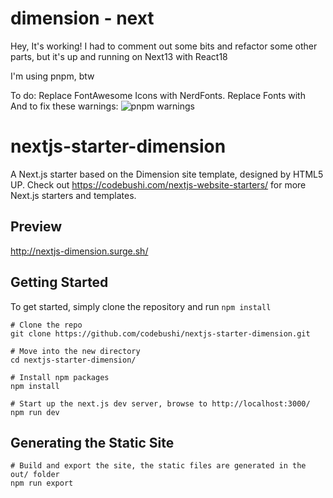 # dimension - next

Hey, It's working!  I had to comment out some bits and refactor some other parts, but it's up and running on Next13 with React18

I'm using pnpm, btw

To do: 
  Replace FontAwesome Icons with NerdFonts.
  Replace Fonts with  
  And to fix these warnings:
![pnpm warnings](pnpm-warnings.png)

# nextjs-starter-dimension
A Next.js starter based on the Dimension site template, designed by HTML5 UP. Check out https://codebushi.com/nextjs-website-starters/ for more Next.js starters and templates.

## Preview

http://nextjs-dimension.surge.sh/

## Getting Started

To get started, simply clone the repository and run `npm install`

```
# Clone the repo
git clone https://github.com/codebushi/nextjs-starter-dimension.git

# Move into the new directory
cd nextjs-starter-dimension/

# Install npm packages
npm install

# Start up the next.js dev server, browse to http://localhost:3000/
npm run dev
```

## Generating the Static Site

```
# Build and export the site, the static files are generated in the out/ folder
npm run export
```